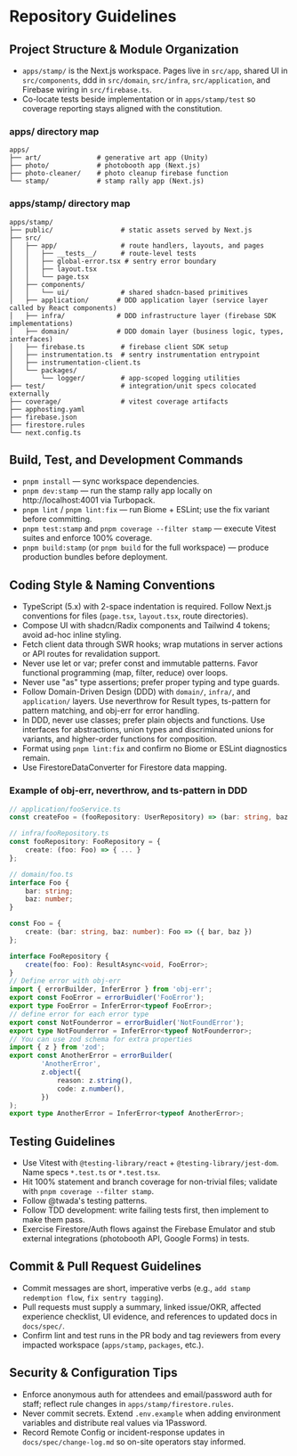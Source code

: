 # Repository Guidelines

## Project Structure & Module Organization
- `apps/stamp/` is the Next.js workspace. Pages live in `src/app`, shared UI in `src/components`, ddd in `src/domain`, `src/infra`, `src/application`, and Firebase wiring in `src/firebase.ts`.
- Co-locate tests beside implementation or in `apps/stamp/test` so coverage reporting stays aligned with the constitution.

### apps/ directory map
```text
apps/
├── art/              # generative art app (Unity)
├── photo/            # photobooth app (Next.js)
├── photo-cleaner/    # photo cleanup firebase function
└── stamp/            # stamp rally app (Next.js)
```

### apps/stamp/ directory map
```text
apps/stamp/
├── public/                 # static assets served by Next.js
├── src/
│   ├── app/                # route handlers, layouts, and pages
│   │   ├── __tests__/      # route-level tests
│   │   ├── global-error.tsx # sentry error boundary
│   │   ├── layout.tsx
│   │   └── page.tsx
│   ├── components/
│   │   └── ui/             # shared shadcn-based primitives
│   ├── application/       # DDD application layer (service layer called by React components)
│   ├── infra/             # DDD infrastructure layer (firebase SDK implementations)
│   ├── domain/            # DDD domain layer (business logic, types, interfaces)
│   ├── firebase.ts         # firebase client SDK setup
│   ├── instrumentation.ts  # sentry instrumentation entrypoint
│   ├── instrumentation-client.ts
│   └── packages/
│       └── logger/         # app-scoped logging utilities
├── test/                   # integration/unit specs colocated externally
├── coverage/               # vitest coverage artifacts
├── apphosting.yaml
├── firebase.json
├── firestore.rules
└── next.config.ts
```

## Build, Test, and Development Commands
- `pnpm install` — sync workspace dependencies.
- `pnpm dev:stamp` — run the stamp rally app locally on http://localhost:4001 via Turbopack.
- `pnpm lint` / `pnpm lint:fix` — run Biome + ESLint; use the fix variant before committing.
- `pnpm test:stamp` and `pnpm coverage --filter stamp` — execute Vitest suites and enforce 100% coverage.
- `pnpm build:stamp` (or `pnpm build` for the full workspace) — produce production bundles before deployment.

## Coding Style & Naming Conventions
- TypeScript (5.x) with 2-space indentation is required. Follow Next.js conventions for files (`page.tsx`, `layout.tsx`, route directories).
- Compose UI with shadcn/Radix components and Tailwind 4 tokens; avoid ad-hoc inline styling.
- Fetch client data through SWR hooks; wrap mutations in server actions or API routes for revalidation support.
- Never use let or var; prefer const and immutable patterns. Favor functional programming (map, filter, reduce) over loops.
- Never use "as" type assertions; prefer proper typing and type guards.
- Follow Domain-Driven Design (DDD) with `domain/`, `infra/`, and `application/` layers. Use neverthrow for Result types, ts-pattern for pattern matching, and obj-err for error handling.
- In DDD, never use classes; prefer plain objects and functions. Use interfaces for abstractions, union types and discriminated unions for variants, and higher-order functions for composition.
- Format using `pnpm lint:fix` and confirm no Biome or ESLint diagnostics remain.
- Use FirestoreDataConverter for Firestore data mapping.

### Example of obj-err, neverthrow, and ts-pattern in DDD
```typescript
// application/fooService.ts
const createFoo = (fooRepository: UserRepository) => (bar: string, baz: number) => fooRepository.create(Foo.create(bar, baz));

// infra/fooRepository.ts
const fooRepository: FooRepository = {
	create: (foo: Foo) => { ... }
};

// domain/foo.ts
interface Foo {
	bar: string;
	baz: number;
}

const Foo = {
	create: (bar: string, baz: number): Foo => ({ bar, baz })
};

interface FooRepository {
	create(foo: Foo): ResultAsync<void, FooError>;
}
// Define error with obj-err
import { errorBuilder, InferError } from 'obj-err';
export const FooError = errorBuidler('FooError');
export type FooError = InferError<typeof FooError>;
// define error for each error type
export const NotFounderror = errorBuidler('NotFoundError');
export type NotFounderror = InferError<typeof NotFounderror>;
// You can use zod schema for extra properties
import { z } from 'zod';
export const AnotherError = errorBuilder(
		'AnotherError',
		z.object({
			reason: z.string(),
			code: z.number(),
		})
);
export type AnotherError = InferError<typeof AnotherError>;
```
## Testing Guidelines
- Use Vitest with `@testing-library/react` + `@testing-library/jest-dom`. Name specs `*.test.ts` or `*.test.tsx`.
- Hit 100% statement and branch coverage for non-trivial files; validate with `pnpm coverage --filter stamp`.
- Follow @twada's testing patterns.
- Follow TDD development: write failing tests first, then implement to make them pass.
- Exercise Firestore/Auth flows against the Firebase Emulator and stub external integrations (photobooth API, Google Forms) in tests.

## Commit & Pull Request Guidelines
- Commit messages are short, imperative verbs (e.g., `add stamp redemption flow`, `fix sentry tagging`).
- Pull requests must supply a summary, linked issue/OKR, affected experience checklist, UI evidence, and references to updated docs in `docs/spec/`.
- Confirm lint and test runs in the PR body and tag reviewers from every impacted workspace (`apps/stamp`, `packages`, etc.).

## Security & Configuration Tips
- Enforce anonymous auth for attendees and email/password auth for staff; reflect rule changes in `apps/stamp/firestore.rules`.
- Never commit secrets. Extend `.env.example` when adding environment variables and distribute real values via 1Password.
- Record Remote Config or incident-response updates in `docs/spec/change-log.md` so on-site operators stay informed.
